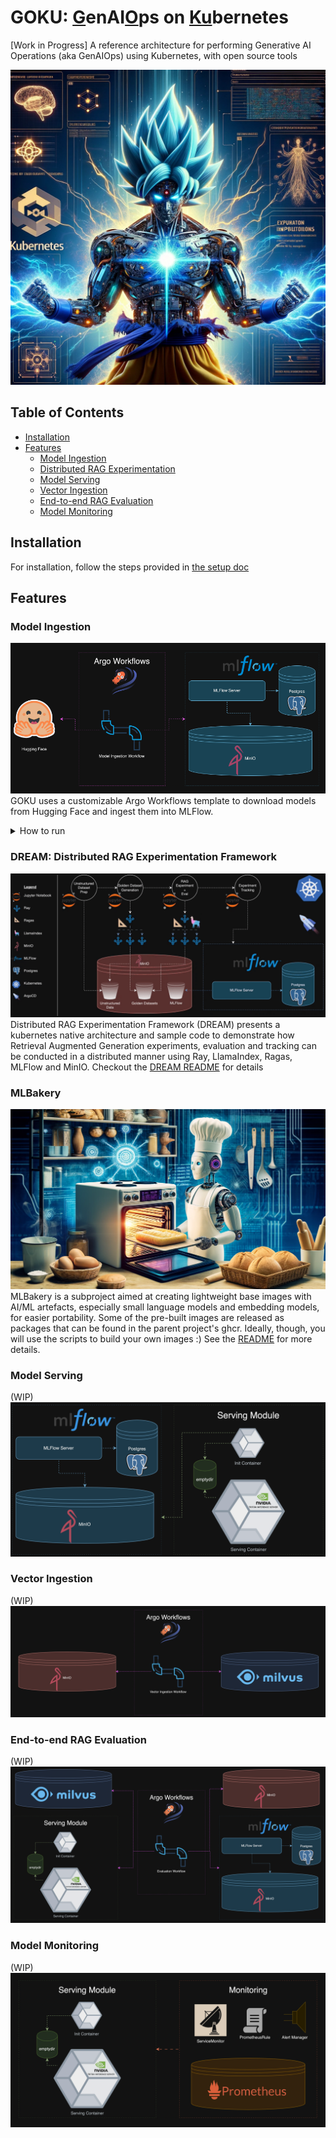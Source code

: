 # GOKU: <u>G</u>enAI<u>O</u>ps on <u>Ku</u>bernetes
[Work in Progress]
A reference architecture for performing Generative AI Operations (aka GenAIOps) using Kubernetes, with open source tools

![](docs/assets/screenshots/goku.webp)

## Table of Contents
- [Installation](#installation)
- [Features](#features)
  - [Model Ingestion](#model-ingestion)
  - [Distributed RAG Experimentation](#dream-distributed-rag-experimentation-framework)
  - [Model Serving](#model-serving)
  - [Vector Ingestion](#vector-ingestion)
  - [End-to-end RAG Evaluation](#end-to-end-rag-evaluation)
  - [Model Monitoring](#model-monitoring)
  
## Installation
For installation, follow the steps provided in [the setup doc](docs/installation_guide.md)

## Features
### Model Ingestion
![](docs/assets/architecture/model_ingestion.png)
GOKU uses a customizable Argo Workflows template to download models from Hugging Face and ingest them into MLFlow.
<details>
<summary>How to run</summary>
To run the model ingestion with the default image, follow these steps:

1. Navigate to the Argo Workflows UI (see steps in [the setup doc](docs/installation_guide.md) if unsure)
2. Enter the "goku" namespace and click on "SUBMIT NEW WORKFLOW"
3. Select "model-ingestion" as the template to be used
4. Enter the name of the model you want to ingest and click on "SUBMIT"
![](docs/assets/screenshots/mi_1.png)
5. You should see the model ingestion workflow running
![](docs/assets/screenshots/mi_2.png)
6. Once the workflow completes successfully, you should be able to see the model files saved as artifacts on mlflow
![](docs/assets/screenshots/mi_3.png)
7. You should also be able to verify that the model artifacts have been ingested successfully using MinIO console
![](docs/assets/screenshots/mi_4.png)
</details>

### DREAM: Distributed RAG Experimentation Framework
![](docs/assets/architecture/dream_archi.gif)
Distributed RAG Experimentation Framework (DREAM) presents a kubernetes native architecture and sample code to demonstrate how Retrieval Augmented Generation experiments, evaluation and tracking can be conducted in a distributed manner using Ray, LlamaIndex, Ragas, MLFlow and MinIO. 
Checkout the [DREAM README](./goku/dream/README.md) for details

### MLBakery
![MLBakery](goku/mlbakery/assets/mlbakery.webp)
MLBakery is a subproject aimed at creating lightweight base images with AI/ML artefacts, especially small language models and embedding models, for easier portability. Some of the pre-built images are released as packages that can be found in the parent project's ghcr. Ideally, though, you will use the scripts to build your own images :)
See the [README](goku/mlbakery/README.md) for more details.


### Model Serving
(WIP)
![](docs/assets/architecture/model_serving.png)

### Vector Ingestion
(WIP)
![](docs/assets/architecture/vector_ingestion.png)

### End-to-end RAG Evaluation
(WIP)
![](docs/assets/architecture/eval.png)

### Model Monitoring
(WIP)
![](docs/assets/architecture/monitoring.png)
